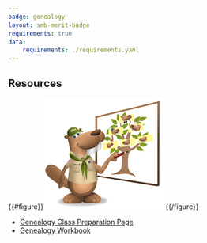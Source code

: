 ```yaml
---
badge: genealogy
layout: smb-merit-badge
requirements: true
data:
    requirements: ./requirements.yaml
---
```


## Resources

{{#figure}}<img src="genealogy-bucky.jpg" class="W(100%)" />{{/figure}}
* [Genealogy Class Preparation Page](genealogy-cpp.pdf)
* [Genealogy Workbook](genealogy-workbook.pdf)
